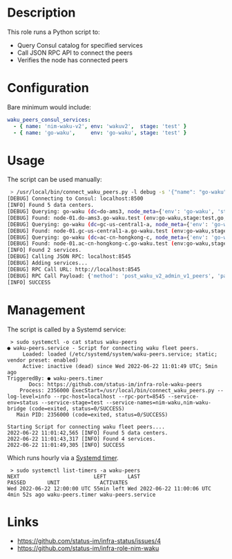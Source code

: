 # Description

This role runs a Python script to:

* Query Consul catalog for specified services
* Call JSON RPC API to connect the peers
* Verifies the node has connected peers

# Configuration

Bare minimum would include:
```yaml
waku_peers_consul_services:
  - { name: 'nim-waku-v2', env: 'wakuv2',  stage: 'test' }
  - { name: 'go-waku',     env: 'go-waku', stage: 'test' }
```

# Usage

The script can be used manually:
```sh
 > /usr/local/bin/connect_waku_peers.py -l debug -s '{"name": "go-waku", "env": "go-waku", "stage": "test"}'
[DEBUG] Connecting to Consul: localhost:8500
[INFO] Found 5 data centers.
[DEBUG] Querying: go-waku (dc=do-ams3, node_meta={'env': 'go-waku', 'stage': 'test'})
[DEBUG] Found: node-01.do-ams3.go-waku.test (env:go-waku,stage:test,go,waku)
[DEBUG] Querying: go-waku (dc=gc-us-central1-a, node_meta={'env': 'go-waku', 'stage': 'test'})
[DEBUG] Found: node-01.gc-us-central1-a.go-waku.test (env:go-waku,stage:test,go,waku)
[DEBUG] Querying: go-waku (dc=ac-cn-hongkong-c, node_meta={'env': 'go-waku', 'stage': 'test'})
[DEBUG] Found: node-01.ac-cn-hongkong-c.go-waku.test (env:go-waku,stage:test,go,waku)
[INFO] Found 2 services.
[DEBUG] Calling JSON RPC: localhost:8545
[DEBUG] Adding services...
[DEBUG] RPC Call URL: http://localhost:8545
[DEBUG] RPC Call Payload: {'method': 'post_waku_v2_admin_v1_peers', 'params': [['/ip4/35.223.183.91/tcp/30303/p2p/16Uiu2HAmPz63Xc6AuVkDeujz7YeZta18rcdau3Y1BzaxKAfDrBqz', '/ip4/8.218.2.110/tcp/30303/p2p/16Uiu2HAmBDbMWFiG9ki8sDw6fYtraSxo4oHU9HbuN43S2HVyq1FD']], 'jsonrpc': '2.0', 'id': 0}
[INFO] SUCCESS
```

# Management

The script is called by a Systemd service:
```
 > sudo systemctl -o cat status waku-peers
● waku-peers.service - Script for connecting waku fleet peers.
     Loaded: loaded (/etc/systemd/system/waku-peers.service; static; vendor preset: enabled)
     Active: inactive (dead) since Wed 2022-06-22 11:01:49 UTC; 5min ago
TriggeredBy: ● waku-peers.timer
       Docs: https://github.com/status-im/infra-role-waku-peers
    Process: 2356000 ExecStart=/usr/local/bin/connect_waku_peers.py --log-level=info --rpc-host=localhost --rpc-port=8545 --service-env=status --service-stage=test --service-names=nim-waku,nim-waku-bridge (code=exited, status=0/SUCCESS)
   Main PID: 2356000 (code=exited, status=0/SUCCESS)

Starting Script for connecting waku fleet peers....
2022-06-22 11:01:42,565 [INFO] Found 5 data centers.
2022-06-22 11:01:43,317 [INFO] Found 4 services.
2022-06-22 11:01:49,305 [INFO] SUCCESS
```
Which runs hourly via a [Systemd timer](https://github.com/status-im/infra-role-systemd-timer).
```
 > sudo systemctl list-timers -a waku-peers
NEXT                        LEFT       LAST                        PASSED       UNIT             ACTIVATES         
Wed 2022-06-22 12:00:00 UTC 55min left Wed 2022-06-22 11:00:06 UTC 4min 52s ago waku-peers.timer waku-peers.service
```

# Links

* https://github.com/status-im/infra-status/issues/4
* https://github.com/status-im/infra-role-nim-waku
